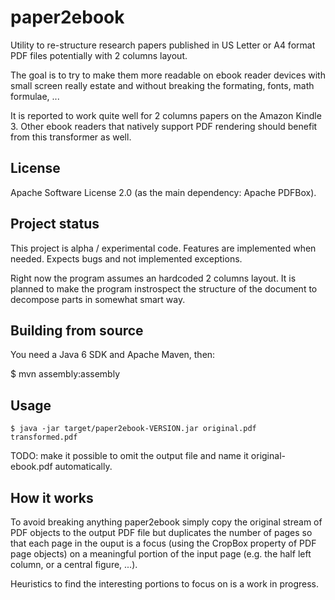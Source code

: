 # paper2ebook

Utility to re-structure research papers published in US Letter or A4
format PDF files potentially with 2 columns layout.

The goal is to try to make them more readable on ebook reader devices
with small screen really estate and without breaking the formating,
fonts, math formulae, ...

It is reported to work quite well for 2 columns papers on the Amazon
Kindle 3. Other ebook readers that natively support PDF rendering should
benefit from this transformer as well.


## License

Apache Software License 2.0 (as the main dependency: Apache PDFBox).


## Project status

This project is alpha / experimental code. Features are implemented
when needed. Expects bugs and not implemented exceptions.

Right now the program assumes an hardcoded 2 columns layout. It is
planned to make the program instrospect the structure of the document
to decompose parts in somewhat smart way.


## Building from source

You need a Java 6 SDK and Apache Maven, then:

   $ mvn assembly:assembly


## Usage

    $ java -jar target/paper2ebook-VERSION.jar original.pdf transformed.pdf

TODO: make it possible to omit the output file and name it
original-ebook.pdf automatically.


## How it works

To avoid breaking anything paper2ebook simply copy the original stream of PDF
objects to the output PDF file but duplicates the number of pages so that each
page in the ouput is a focus (using the CropBox property of PDF page objects)
on a meaningful portion of the input page (e.g. the half left column, or a
central figure, ...).

Heuristics to find the interesting portions to focus on is a work in progress.


